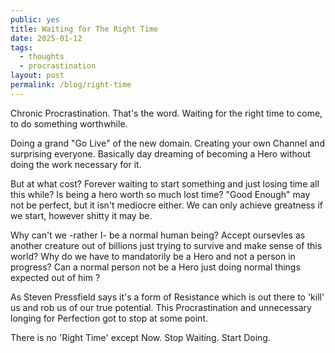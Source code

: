 ```yaml
---
public: yes
title: Waiting for The Right Time
date: 2025-01-12
tags:
  - thoughts
  - procrastination
layout: post
permalink: /blog/right-time
---
```


Chronic Procrastination. That's the word. Waiting for the right time to come, to do something worthwhile.

Doing a grand "Go Live" of the new domain. Creating your own Channel and surprising everyone. Basically day dreaming of becoming a Hero without doing the work necessary for it.

But at what cost? Forever waiting to start something and just losing time all this while? Is being a hero worth so much lost time? "Good Enough" may not be perfect, but it isn't mediocre either. We can only achieve greatness if we start, however shitty it may be. 

Why can't we -rather I- be a normal human being? Accept oursevles as another creature out of billions just trying to survive and make sense of this world? Why do we have to mandatorily be a Hero and not a person in progress? Can a normal person not be a Hero just doing normal things expected out of him ?

 As Steven Pressfield says it's a form of Resistance which is out there to 'kill' us and rob us of our true potential. This Procrastination and unnecessary longing for Perfection got to stop at some point.

There is no 'Right Time' except Now. Stop Waiting. Start Doing. 
